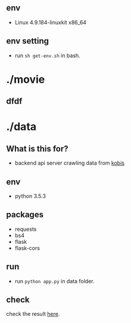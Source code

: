 ## env
- Linux 4.9.184-linuxkit x86_64

## env setting
- run `sh get-env.sh` in bash.

# ./movie
## dfdf

# ./data
## What is this for?
- backend api server crawling data from [kobis](https://www.kobis.or.kr/)

## env
- python 3.5.3

## packages
- requests
- bs4
- flask
- flask-cors

## run
- run `python app.py` in data folder.

## check
check the result [here](localhost:5000/api/area).